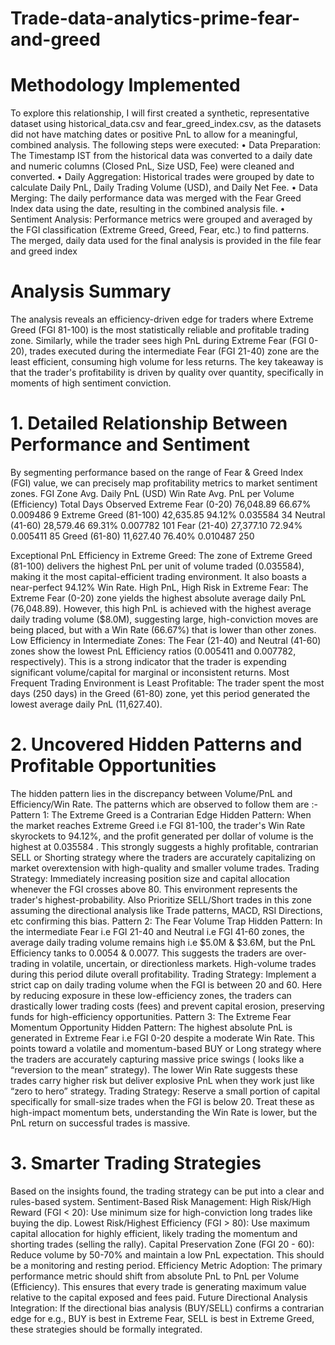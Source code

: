 # Trade-data-analytics-prime-fear-and-greed

# Methodology Implemented

To explore this relationship, I will first created a synthetic, representative dataset using historical_data.csv and fear_greed_index.csv, as the datasets did not have matching dates or positive PnL to allow for a meaningful, combined analysis.
The following steps were executed:
•	Data Preparation: The Timestamp IST from the historical data was converted to a daily date and numeric columns (Closed PnL, Size USD, Fee) were cleaned and converted.
•	Daily Aggregation: Historical trades were grouped by date to calculate Daily PnL, Daily Trading Volume (USD), and Daily Net Fee.
•	Data Merging: The daily performance data was merged with the Fear Greed Index data using the date, resulting in the combined analysis file.
•	Sentiment Analysis: Performance metrics were grouped and averaged by the FGI classification (Extreme Greed, Greed, Fear, etc.) to find patterns.
The merged, daily data used for the final analysis is provided in the file fear and greed index

# Analysis Summary
The analysis reveals an efficiency-driven edge for traders where Extreme Greed (FGI 81-100) is the most statistically reliable and profitable trading zone. Similarly, while the trader sees high PnL during Extreme Fear (FGI 0-20), trades executed during the intermediate Fear (FGI 21-40) zone are the least efficient, consuming high volume for less returns.
The key takeaway is that the trader's profitability is driven by quality over quantity, specifically in moments of high sentiment conviction.

# 1. Detailed Relationship Between Performance and Sentiment
By segmenting performance based on the range of Fear & Greed Index (FGI) value, we can precisely map profitability metrics to market sentiment zones.
FGI Zone	Avg. Daily PnL (USD)	Win Rate	Avg. PnL per Volume (Efficiency)	Total Days Observed
Extreme Fear (0-20)	76,048.89	66.67%	0.009486	9
Extreme Greed (81-100)	42,635.85	94.12%	0.035584	34
Neutral (41-60)	28,579.46	69.31%	0.007782	101
Fear (21-40)	27,377.10	72.94%	0.005411	85
Greed (61-80)	11,627.40	76.40%	0.010487	250

Exceptional PnL Efficiency in Extreme Greed: The zone of Extreme Greed (81-100) delivers the highest PnL per unit of volume traded (0.035584), making it the most capital-efficient trading environment. It also boasts a near-perfect 94.12% Win Rate.
High PnL, High Risk in Extreme Fear: The Extreme Fear (0-20) zone yields the highest absolute average daily PnL (76,048.89). However, this high PnL is achieved with the highest average daily trading volume ($8.0M), suggesting large, high-conviction moves are being placed, but with a Win Rate (66.67%) that is lower than other zones.
Low Efficiency in Intermediate Zones: The Fear (21-40) and Neutral (41-60) zones show the lowest PnL Efficiency ratios (0.005411 and 0.007782, respectively). This is a strong indicator that the trader is expending significant volume/capital for marginal or inconsistent returns.
Most Frequent Trading Environment is Least Profitable: The trader spent the most days (250 days) in the Greed (61-80) zone, yet this period generated the lowest average daily PnL (11,627.40).

# 2. Uncovered Hidden Patterns and Profitable Opportunities
The hidden pattern lies in the discrepancy between Volume/PnL and Efficiency/Win Rate. The patterns which are observed to follow them are :-
Pattern 1: The Extreme Greed is a Contrarian Edge
Hidden Pattern: When the market reaches Extreme Greed i.e FGI 81-100, the trader's Win Rate skyrockets to 94.12%, and the profit generated per dollar of volume is the highest at 0.035584 . This strongly suggests a highly profitable, contrarian SELL or Shorting strategy where the traders are accurately capitalizing on market overextension with high-quality and smaller volume trades.
Trading Strategy: Immediately increasing position size and capital allocation whenever the FGI crosses above 80. This environment represents the trader's highest-probability. Also Prioritize SELL/Short trades in this zone assuming the directional analysis like Trade patterns, MACD, RSI Directions, etc confirming this bias.
Pattern 2: The Fear Volume Trap
Hidden Pattern: In the intermediate Fear i.e FGI 21-40 and Neutral  i.e FGI 41-60 zones, the average daily trading volume remains high i.e $5.0M & $3.6M, but the PnL Efficiency tanks to 0.0054 & 0.0077. This suggests the traders are over-trading in volatile, uncertain, or directionless markets. High-volume trades during this period dilute overall profitability.
Trading Strategy: Implement a strict cap on daily trading volume when the FGI is between 20 and 60. Here by reducing exposure in these low-efficiency zones, the traders can drastically lower trading costs (fees) and prevent capital erosion, preserving funds for high-efficiency opportunities.
Pattern 3: The Extreme Fear Momentum Opportunity
Hidden Pattern: The highest absolute PnL is generated in Extreme Fear i.e FGI 0-20 despite a moderate Win Rate. This points toward a volatile and momentum-based BUY or Long strategy where the traders are accurately capturing massive price swings ( looks like a “reversion to the mean” strategy). The lower Win Rate suggests these trades carry higher risk but deliver explosive PnL when they work just like “zero to hero” strategy.
Trading Strategy: Reserve a small portion of capital specifically for small-size trades when the FGI is below 20. Treat these as high-impact momentum bets, understanding the Win Rate is lower, but the PnL return on successful trades is massive.

# 3. Smarter Trading Strategies
Based on the insights found, the trading strategy can be put into a clear and rules-based system.
Sentiment-Based Risk Management:
High Risk/High Reward (FGI < 20): Use minimum size for high-conviction long trades like buying the dip.
Lowest Risk/Highest Efficiency (FGI > 80): Use maximum capital allocation for highly efficient, likely trading the momentum and shorting trades (selling the rally).
Capital Preservation Zone (FGI 20 - 60): Reduce volume by 50-70% and maintain a low PnL expectation. This should be a monitoring and resting period.
Efficiency Metric Adoption: The primary performance metric should shift from absolute PnL to PnL per Volume (Efficiency). This ensures that every trade is generating maximum value relative to the capital exposed and fees paid.
Future Directional Analysis Integration: If the directional bias analysis (BUY/SELL) confirms a contrarian edge  for e.g., BUY is best in Extreme Fear, SELL is best in Extreme Greed, these strategies should be formally integrated.

